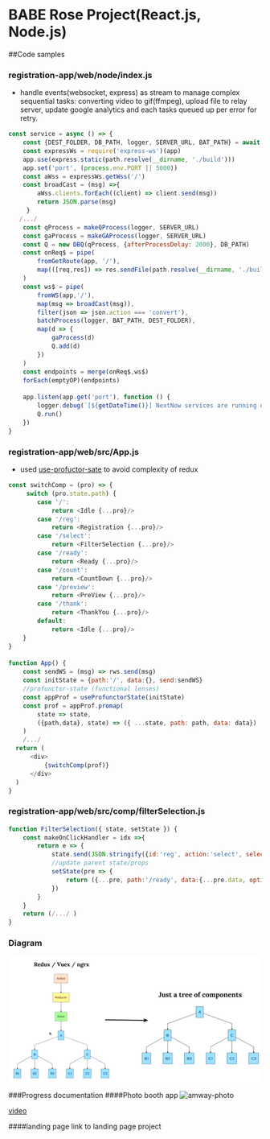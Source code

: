 # BABE Rose Project(React.js, Node.js)

##Code samples

### registration-app/web/node/index.js
* handle events(websocket, express) as stream to manage complex sequential tasks: converting video to gif(ffmpeg), upload file to relay server, update google analytics and each tasks queued up per error for retry.

```javascript
const service = async () => {
    const {DEST_FOLDER, DB_PATH, logger, SERVER_URL, BAT_PATH} = await setupProject()
    const expressWs = require('express-ws')(app)
    app.use(express.static(path.resolve(__dirname, './build')))
    app.set('port', (process.env.PORT || 5000))
    const aWss = expressWs.getWss('/')
    const broadCast = (msg) =>{
        aWss.clients.forEach((client) => client.send(msg))
        return JSON.parse(msg)
     }
   /.../
    const qProcess = makeQProcess(logger, SERVER_URL)
    const gaProcess = makeGAProcess(logger, SERVER_URL)
    const Q = new DBQ(qProcess, {afterProcessDelay: 2000}, DB_PATH)
    const onReq$ = pipe(
        fromGetRoute(app, '/'),
        map(([req,res]) => res.sendFile(path.resolve(__dirname, './build', 'index.html')))
    )
    const ws$ = pipe(
        fromWS(app,'/'),
        map(msg => broadCast(msg)),
        filter(json => json.action === 'convert'),
        batchProcess(logger, BAT_PATH, DEST_FOLDER),
        map(d => {
            gaProcess(d)
            Q.add(d)
        })
    )
    const endpoints = merge(onReq$,ws$)
    forEach(emptyOP)(endpoints)

    app.listen(app.get('port'), function () {
        logger.debug(`[${getDateTime()}] NextNow services are running on port`.blue.bold, app.get('port'))
        Q.run()
    })
}
```
### registration-app/web/src/App.js
* used [use-profuctor-sate](https://github.com/staltz/use-profunctor-state) to avoid complexity of redux 
  
```javascript
const switchComp = (pro) => {
     switch (pro.state.path) {
        case '/':
            return <Idle {...pro}/>
        case '/reg':
            return <Registration {...pro}/>
        case '/select':
            return <FilterSelection {...pro}/>
        case '/ready':
            return <Ready {...pro}/>
        case '/count':
            return <CountDown {...pro}/>
        case '/preview':
            return <PreView {...pro}/>
        case '/thank':
            return <ThankYou {...pro}/>
        default:
            return <Idle {...pro}/>
    }
}

function App() {
    const sendWS = (msg) => rws.send(msg)
    const initState = {path:'/', data:{}, send:sendWS}
    //profunctor-state (functional lenses)
    const appProf = useProfunctorState(initState)
    const prof = appProf.promap(
        state => state,
        ({path,data}, state) => ({ ...state, path: path, data: data})
    )
    /.../
  return (
      <div>
          {switchComp(prof)}
      </div>
  )
}
```
### registration-app/web/src/comp/filterSelection.js
```javascript
function FilterSelection({ state, setState }) {
    const makeOnClickHandler = idx =>{
        return e => {
            state.send(JSON.stringify({id:'reg', action:'select', selection: idx,  preview:false}))
            //update parent state/props
            setState(pre => {
                return ({...pre, path:'/ready', data:{...pre.data, option:idx}})
            })
        }
    }
    return (/.../ )
}
```
### Diagram
![profunctor](Documents/profunctor.png "pro0")

###Progress documentation
####Photo booth app
![amway-photo](Documents/babe.gif "wip0")

[video](https://drive.google.com/open?id=1nS21Z_5DBJJN8jTX9O3tBR80uoGN8zYh)

####landing page
link to landing page project